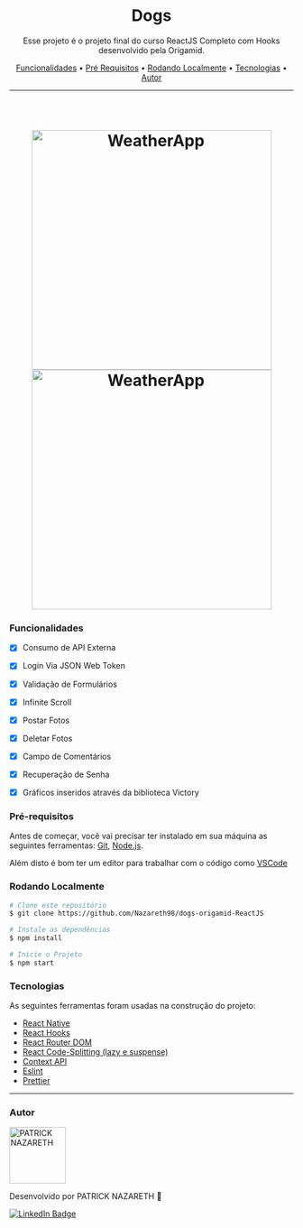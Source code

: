 <h1 align="center">Dogs</h1>

<p align="center">Esse projeto é o projeto final do curso ReactJS Completo com Hooks desenvolvido pela Origamid.</p>

<p align="center">
 <a href="#funcionalidades">Funcionalidades</a> •
 <a href="#pré-requisitos">Pré Requisitos</a> •
 <a href="#rodando-localmente">Rodando Localmente</a> •
 <a href="#tecnologias">Tecnologias</a> •
 <a href="#autor">Autor</a>
</p>

---

<br>

<h1 align="center">
  <img alt="WeatherApp" title="WeatherApp" src=".github/dogs-origamid-ReactJS/DogsDesktop.gif" height="425" />
  <img alt="WeatherApp" title="Persistência do tema e alerta de erro de cidade não encontrada" src="" height="425" />

</h1>

### Funcionalidades

- [x] Consumo de API Externa
- [x] Login Via JSON Web Token
- [x] Validação de Formulários
- [x] Infinite Scroll
- [x] Postar Fotos
- [x] Deletar Fotos
- [x] Campo de Comentários
- [x] Recuperação de Senha
- [x] Gráficos inseridos através da biblioteca Victory


### Pré-requisitos

Antes de começar, você vai precisar ter instalado em sua máquina as seguintes ferramentas:
[Git](https://git-scm.com), [Node.js](https://nodejs.org/en/).

Além disto é bom ter um editor para trabalhar com o código como [VSCode](https://code.visualstudio.com/)


### Rodando Localmente

```bash
# Clone este repositório
$ git clone https://github.com/Nazareth98/dogs-origamid-ReactJS

# Instale as dependências
$ npm install

# Inicie o Projeto
$ npm start

```


### Tecnologias

As seguintes ferramentas foram usadas na construção do projeto:

- [React Native](https://reactnative.dev/)
- [React Hooks](https://pt-br.reactjs.org/docs/hooks-intro.html)
- [React Router DOM](https://v5.reactrouter.com/web/guides/quick-start)
- [React Code-Splitting (lazy e suspense)](https://pt-br.reactjs.org/docs/code-splitting.html)
- [Context API](https://pt-br.reactjs.org/docs/context.html)
- [Eslint](https://eslint.org/)
- [Prettier](https://prettier.io/)


---

### Autor

<img alt="PATRICK NAZARETH" title="PATRICK NAZARETH" src="https://github.com/Nazareth98.png" height="100" width="100" />

Desenvolvido por PATRICK NAZARETH 👋

[![LinkedIn Badge](https://img.shields.io/badge/-PATRICK_NAZARETH-blue?style=flat-square&logo=Linkedin&logoColor=white&link=https://www.linkedin.com/in/patricknazarethdev/)](https://www.linkedin.com/in/patricknazarethdev/)
